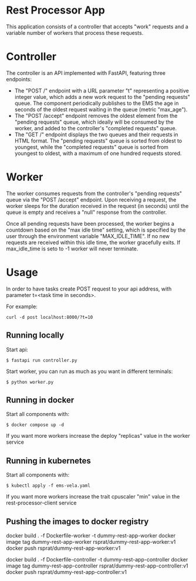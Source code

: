 # Rest Processor App

This application consists of a controller that accepts "work" requests and a variable number of workers that process these requests. 

# Controller

The controller is an API implemented with FastAPI, featuring three endpoints:
* The "POST /" endpoint with a URL parameter "t" representing a positive integer value, which adds a new work request to the "pending requests" queue. The component periodically publishes to the EMS the age in seconds of the oldest request waiting in the queue (metric "max_age").
* The "POST /accept" endpoint removes the oldest element from the "pending requests" queue, which ideally will be consumed by the worker, and added to the controller's "completed requests" queue.
* The "GET /" endpoint displays the two queues and their requests in HTML format. The "pending requests" queue is sorted from oldest to youngest, while the "completed requests" queue is sorted from youngest to oldest, with a maximum of one hundred requests stored.

# Worker

The worker consumes requests from the controller's "pending requests" queue via the "POST /accept" endpoint. Upon receiving a request, the worker sleeps for the duration received in the request (in seconds) until the queue is empty and receives a "null" response from the controller.

Once all pending requests have been processed, the worker begins a countdown based on the "max idle time" setting, which is specified by the user through the environment variable "MAX_IDLE_TIME". If no new requests are received within this idle time, the worker gracefully exits. If max_idle_time is seto to -1 worker will never terminate.

# Usage
In order to have tasks create POST request to your api address, with parameter t=\<task time in seconds>.

For example: 
```
curl -d post localhost:8000/?t=10
```

## Running locally

Start api:
```
$ fastapi run controller.py
```

Start worker, you can run as much as you want in different terminals:
```
$ python worker.py 
```

## Running in docker

Start all components with:

```
$ docker compose up -d
```

If you want more workers increase the deploy "replicas" value in the worker service

## Running in kubernetes

Start all components with:

```
$ kubectl apply -f ems-vela.yaml
```

If you want more workers increase the trait cpuscaler "min" value in the rest-processor-client service


## Pushing the images to docker registry

docker build . -f Dockerfile-worker -t dummy-rest-app-worker
docker image tag dummy-rest-app-worker rsprat/dummy-rest-app-worker:v1
docker push rsprat/dummy-rest-app-worker:v1

docker build . -f Dockerfile-controller -t dummy-rest-app-controller
docker image tag dummy-rest-app-controller rsprat/dummy-rest-app-controller:v1
docker push rsprat/dummy-rest-app-controller:v1